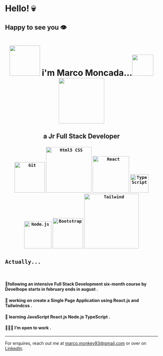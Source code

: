 # **Hello!** 💀
## Happy to see you 👁 

<h1 align="center"><img src="https://c.tenor.com/Mtt_u2FtYBkAAAAC/coffee-code.gif" width="100"> i'm Marco Moncada...<img src="https://c.tenor.com/UTxKJNlZilwAAAAi/luffy-monkey-d-luffy.gif" width="70" > <img src="https://www.icegif.com/wp-content/uploads/2022/01/icegif-183.gif" width="150"></h1>


<h2 align="center"><b>a Jr Full Stack Developer</b></h2>


<h3 align="center">
  <code><img alt="Git" src="https://git-scm.com/images/logos/1color-darkbg@2x.png" width="100"></code>
    <code><img alt="Html5 CSS" src="https://www.freepnglogos.com/uploads/html5-logo-png/html5-logo-devextreme-multi-purpose-controls-html-javascript-3.png" width="150" ></code>
    <code><img alt="React" src="https://img.shields.io/badge/React-20232a.svg?logo=react&logoColor=%2361DAFB" width="120"></code>
    <code><img alt="TypeScript" src="https://upload.wikimedia.org/wikipedia/commons/thumb/4/4c/Typescript_logo_2020.svg/1200px-Typescript_logo_2020.svg.png" width="60"></code>
    <code><img alt="Node.js" src="https://iconape.com/wp-content/png_logo_vector/node-js-2.png" width="90"></code>
    <!-- <code><img alt="SASS" src="https://img.shields.io/badge/Sass-hotpink.svg?logo=SASS&logoColor=white"></code> -->
    <code><img alt="Bootstrap" src="https://seeklogo.com/images/B/bootstrap-logo-69A1CCC10B-seeklogo.com.png" width="100"></code>
    <code><img alt="Tailwind" src="https://upload.wikimedia.org/wikipedia/commons/thumb/9/95/Tailwind_CSS_logo.svg/2560px-Tailwind_CSS_logo.svg.png" width="180"></code>
</h3>

<h2><code>Actually...</code></h2>

<br>
<h4>📙following an intensive Full Stack Development six-month course by <strong>Develhope</strong> starts in february ends in august .</h4>
<h4> 🔭 working on create a Single Page Application using React.js and Tailwindcss .</h4>
<h4> 🌱 learning JavaScript React.js Node.js TypeScript .</h4>
<h4> 👩🏻‍💻 I’m open to work .</h4>

---

<p align="center">

For enquires, reach out me at <a href="mailto:marco.monkey93@gmail.com">marco.monkey93@gmail.com</a> or over on <a href="https://www.linkedin.com/in/marco-monkey-moncada/" target="_blank">LinkedIn</a>.

</p>

